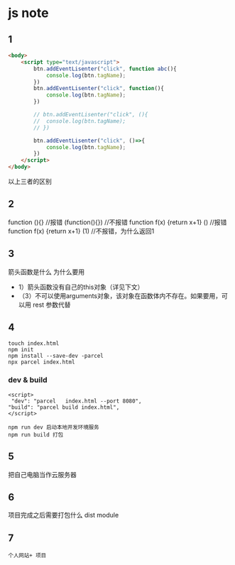 # js note


## 1
```html
<body>
	<script type="text/javascript">
		btn.addEventLisenter("click", function abc(){
			console.log(btn.tagName);
		})
		btn.addEventLisenter("click", function(){
			console.log(btn.tagName);
		})

		// btn.addEventLisenter("click", (){
		// 	console.log(btn.tagName);
		// })

		btn.addEventLisenter("click", ()=>{
			console.log(btn.tagName);
		})
	</script>
</body>
```
以上三者的区别

## 2

function (){} //报错
(function(){}) //不报错
function f(x) {return x+1} ()  //报错
function f(x) {return x+1} (1) //不报错，为什么返回1 

## 3 

箭头函数是什么
为什么要用

 +  1）箭头函数没有自己的this对象（详见下文）
 + （3）不可以使用arguments对象，该对象在函数体内不存在。如果要用，可以用 rest 参数代替

## 4
	
	touch index.html   
	npm init   
	npm install --save-dev -parcel   
	npx parcel index.html   

   ### dev & build
	<script>
	 "dev": "parcel   index.html --port 8080",
    "build": "parcel build index.html",
	</script>

    npm run dev	启动本地开发环境服务
    npm run build 打包

## 5 
   把自己电脑当作云服务器

## 6 
   项目完成之后需要打包什么
   dist
   module

## 7 
	个人网站+ 项目